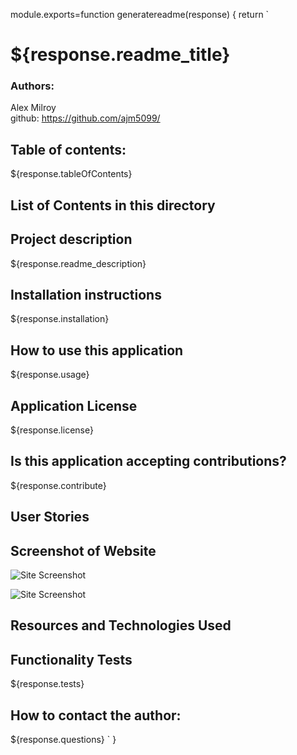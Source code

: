 module.exports=function generatereadme(response) {
    return `
# ${response.readme_title}

### Authors: 
Alex Milroy  
github: https://github.com/ajm5099/

## Table of contents:
${response.tableOfContents}

## List of Contents in this directory




## Project description
${response.readme_description}

## Installation instructions
${response.installation}

## How to use this application
${response.usage}

## Application License
${response.license}

## Is this application accepting contributions?
${response.contribute}

## User Stories

## Screenshot of Website

![Site Screenshot]()

![Site Screenshot]()


## Resources and Technologies Used


## Functionality Tests
${response.tests}
    
## How to contact the author:
${response.questions} 
    `
}